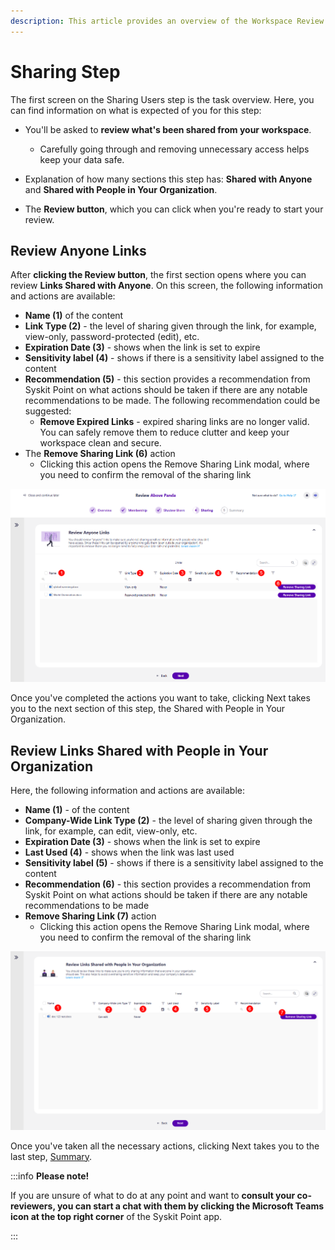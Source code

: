 ```yaml
---
description: This article provides an overview of the Workspace Review Wizard Sharing step from a workspace owner's perspective.
---
```


# Sharing Step

The first screen on the Sharing Users step is the task overview. Here, you can find information on what is expected of you for this step:

* You'll be asked to **review what's been shared from your workspace**. 
  * Carefully going through and removing unnecessary access helps keep your data safe. 

* Explanation of how many sections this step has: **Shared with Anyone** and **Shared with People in Your Organization**.

* The **Review button**, which you can click when you're ready to start your review.

## Review Anyone Links

After **clicking the Review button**, the first section opens where you can review **Links Shared with Anyone**. On this screen, the following information and actions are available:

* **Name (1)** of the content 
* **Link Type (2)** - the level of sharing given through the link, for example, view-only, password-protected (edit), etc.
* **Expiration Date (3)** - shows when the link is set to expire
* **Sensitivity label (4)** - shows if there is a sensitivity label assigned to the content
* **Recommendation (5)** - this section provides a recommendation from Syskit Point on what actions should be taken if there are any notable recommendations to be made. The following recommendation could be suggested:
   * **Remove Expired Links** - expired sharing links are no longer valid. You can safely remove them to reduce clutter and keep your workspace clean and secure. 
* The **Remove Sharing Link (6)** action
  * Clicking this action opens the Remove Sharing Link modal, where you need to confirm the removal of the sharing link
  
![Workspace Review - Sharing Step - Shared with Anyone](../../../static/img/workspace-review-sharing-step-anyone.png)

Once you've completed the actions you want to take, clicking Next takes you to the next section of this step, the Shared with People in Your Organization.

## Review Links Shared with People in Your Organization

Here, the following information and actions are available:

* **Name (1)** - of the content 
* **Company-Wide Link Type (2)** - the level of sharing given through the link, for example, can edit, view-only, etc.
* **Expiration Date (3)** - shows when the link is set to expire
* **Last Used (4)** - shows when the link was last used
* **Sensitivity label (5)** - shows if there is a sensitivity label assigned to the content
* **Recommendation (6)** - this section provides a recommendation from Syskit Point on what actions should be taken if there are any notable recommendations to be made
* **Remove Sharing Link (7)** action
  * Clicking this action opens the Remove Sharing Link modal, where you need to confirm the removal of the sharing link

![Workspace Review - Sharing Step - Shared with Your Organization](../../../static/img/workspace-review-sharing-step-organization.png)

Once you've taken all the necessary actions, clicking Next takes you to the last step, [Summary](summary-step.md).

:::info
**Please note!** 

If you are unsure of what to do at any point and want to **consult your co-reviewers, you can start a chat with them by clicking the Microsoft Teams icon at the top right corner** of the Syskit Point app. 

:::

